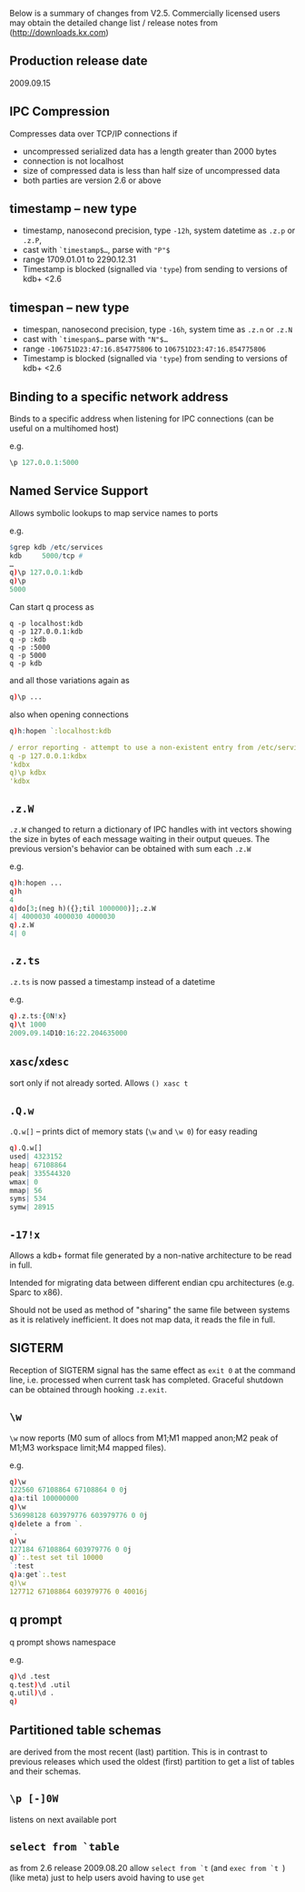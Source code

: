 Below is a summary of changes from V2.5. Commercially licensed users may obtain the detailed change list / release notes from (http://downloads.kx.com)


## Production release date

2009.09.15

## IPC Compression

Compresses data over TCP/IP connections if

* uncompressed serialized data has a length greater than 2000 bytes
* connection is not localhost
* size of compressed data is less than half size of uncompressed data
* both parties are version 2.6 or above


## timestamp – new type

* timestamp, nanosecond precision, type `-12h`, system datetime as `.z.p` or `.z.P`,
* cast with `` `timestamp$… ``, parse with `"P"$`
* range 1709.01.01 to 2290.12.31
* Timestamp is blocked (signalled via `'type`) from sending to versions of kdb+ <2.6

## timespan – new type

* timespan, nanosecond precision, type `-16h`, system time as `.z.n` or `.z.N`
* cast with `` `timespan$… `` parse with `"N"$…`
* range `-106751D23:47:16.854775806` to `106751D23:47:16.854775806`
* Timestamp is blocked (signalled via `'type`) from sending to versions of kdb+ <2.6

## Binding to a specific network address

Binds to a specific address when listening for IPC connections (can be useful on a multihomed host)

e.g.
```q
\p 127.0.0.1:5000
```

## Named Service Support

Allows symbolic lookups to map service names to ports

e.g.
```q
$grep kdb /etc/services
kdb     5000/tcp #
…
q)\p 127.0.0.1:kdb
q)\p
5000
```

Can start q process as

    q -p localhost:kdb
    q -p 127.0.0.1:kdb
    q -p :kdb
    q -p :5000
    q -p 5000
    q -p kdb

and all those variations again as
```q
q)\p ...
```
also when opening connections
```q
q)h:hopen `:localhost:kdb

/ error reporting - attempt to use a non-existent entry from /etc/service
q -p 127.0.0.1:kdbx
'kdbx
q)\p kdbx
'kdbx
```

## `.z.W`

`.z.W` changed to return a dictionary of IPC handles with int vectors
showing the size in bytes of each message waiting in their output queues.
The previous version's behavior can be obtained with sum each `.z.W`

e.g.
```q
q)h:hopen ...
q)h
4
q)do[3;(neg h)({};til 1000000)];.z.W
4| 4000030 4000030 4000030
q).z.W
4| 0
```

## `.z.ts`

`.z.ts` is now passed a timestamp instead of a datetime

e.g.
```q
q).z.ts:{0N!x}
q)\t 1000
2009.09.14D10:16:22.204635000
```

## `xasc`/`xdesc`

sort only if not already sorted. Allows `() xasc t`

## `.Q.w`

`.Q.w[]` – prints dict of memory stats (`\w` and `\w 0`) for easy reading
```q
q).Q.w[]
used| 4323152
heap| 67108864
peak| 335544320
wmax| 0
mmap| 56
syms| 534
symw| 28915
```

## `-17!x`

Allows a kdb+ format file generated by a non-native architecture to be read in full.

Intended for migrating data between different endian cpu architectures (e.g. Sparc to x86).

Should not be used as method of "sharing" the same file between systems as it is relatively inefficient. It does not map data, it reads the file in full.

## SIGTERM

Reception of SIGTERM signal has the same effect as `exit 0` at the command line, i.e. processed when current task has completed. Graceful shutdown can be obtained through hooking `.z.exit`.

## `\w`

`\w` now reports (M0 sum of allocs from M1;M1 mapped anon;M2 peak of M1;M3 workspace limit;M4 mapped files).

e.g.
```q
q)\w
122560 67108864 67108864 0 0j
q)a:til 100000000
q)\w
536998128 603979776 603979776 0 0j
q)delete a from `.
`.
q)\w
127184 67108864 603979776 0 0j
q)`:.test set til 10000
`:test
q)a:get`:.test
q)\w
127712 67108864 603979776 0 40016j
```

## q prompt

q prompt shows namespace

e.g.
```q
q)\d .test
q.test)\d .util
q.util)\d .
q)
```

## Partitioned table schemas

are derived from the most recent (last) partition. This is in contrast to previous releases which used the oldest (first) partition to get a list of tables and their schemas.

## `\p [-]0W` 

listens on next available port

## ``select from `table``

as from 2.6 release 2009.08.20 allow ``select from `t`` (and ``exec from `t ``) (like meta) just to help users avoid having to use `get`
